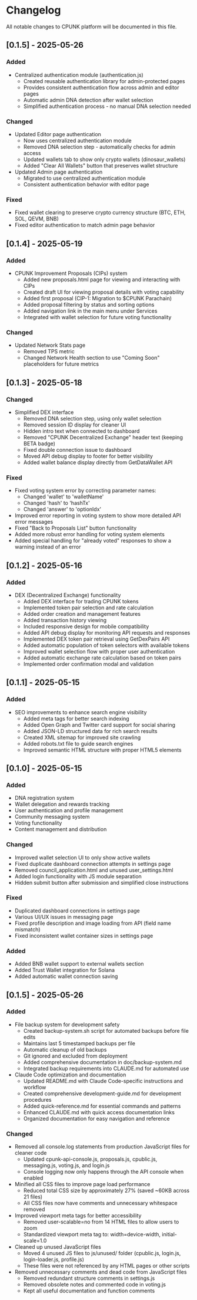 # Changelog

All notable changes to CPUNK platform will be documented in this file.

## [0.1.5] - 2025-05-26

### Added
- Centralized authentication module (authentication.js)
  - Created reusable authentication library for admin-protected pages
  - Provides consistent authentication flow across admin and editor pages
  - Automatic admin DNA detection after wallet selection
  - Simplified authentication process - no manual DNA selection needed

### Changed
- Updated Editor page authentication
  - Now uses centralized authentication module
  - Removed DNA selection step - automatically checks for admin access
  - Updated wallets tab to show only crypto wallets (dinosaur_wallets)
  - Added "Clear All Wallets" button that preserves wallet structure
- Updated Admin page authentication
  - Migrated to use centralized authentication module
  - Consistent authentication behavior with editor page

### Fixed
- Fixed wallet clearing to preserve crypto currency structure (BTC, ETH, SOL, QEVM, BNB)
- Fixed editor authentication to match admin page behavior

## [0.1.4] - 2025-05-19

### Added
- CPUNK Improvement Proposals (CIPs) system
  - Added new proposals.html page for viewing and interacting with CIPs
  - Created draft UI for viewing proposal details with voting capability
  - Added first proposal (CIP-1: Migration to $CPUNK Parachain)
  - Added proposal filtering by status and sorting options
  - Added navigation link in the main menu under Services
  - Integrated with wallet selection for future voting functionality

### Changed
- Updated Network Stats page
  - Removed TPS metric
  - Changed Network Health section to use "Coming Soon" placeholders for future metrics

## [0.1.3] - 2025-05-18

### Changed
- Simplified DEX interface
  - Removed DNA selection step, using only wallet selection
  - Removed session ID display for cleaner UI
  - Hidden intro text when connected to dashboard
  - Removed "CPUNK Decentralized Exchange" header text (keeping BETA badge)
  - Fixed double connection issue to dashboard
  - Moved API debug display to footer for better visibility
  - Added wallet balance display directly from GetDataWallet API

### Fixed
- Fixed voting system error by correcting parameter names:
  - Changed 'wallet' to 'walletName'
  - Changed 'hash' to 'hashTx'
  - Changed 'answer' to 'optionIdx'
- Improved error reporting in voting system to show more detailed API error messages
- Fixed "Back to Proposals List" button functionality
- Added more robust error handling for voting system elements
- Added special handling for "already voted" responses to show a warning instead of an error

## [0.1.2] - 2025-05-16

### Added
- DEX (Decentralized Exchange) functionality
  - Added DEX interface for trading CPUNK tokens
  - Implemented token pair selection and rate calculation
  - Added order creation and management features
  - Added transaction history viewing
  - Included responsive design for mobile compatibility
  - Added API debug display for monitoring API requests and responses
  - Implemented DEX token pair retrieval using GetDexPairs API
  - Added automatic population of token selectors with available tokens
  - Improved wallet selection flow with proper user authentication
  - Added automatic exchange rate calculation based on token pairs
  - Implemented order confirmation modal and validation

## [0.1.1] - 2025-05-15

### Added
- SEO improvements to enhance search engine visibility
  - Added meta tags for better search indexing
  - Added Open Graph and Twitter card support for social sharing
  - Added JSON-LD structured data for rich search results
  - Created XML sitemap for improved site crawling
  - Added robots.txt file to guide search engines
  - Improved semantic HTML structure with proper HTML5 elements

## [0.1.0] - 2025-05-15

### Added
- DNA registration system
- Wallet delegation and rewards tracking
- User authentication and profile management
- Community messaging system
- Voting functionality
- Content management and distribution

### Changed
- Improved wallet selection UI to only show active wallets
- Fixed duplicate dashboard connection attempts in settings page
- Removed council_application.html and unused user_settings.html
- Added login functionality with JS module separation
- Hidden submit button after submission and simplified close instructions

### Fixed
- Duplicated dashboard connections in settings page
- Various UI/UX issues in messaging page
- Fixed profile description and image loading from API (field name mismatch)
- Fixed inconsistent wallet container sizes in settings page

### Added
- Added BNB wallet support to external wallets section
- Added Trust Wallet integration for Solana
- Added automatic wallet connection saving

## [0.1.5] - 2025-05-26

### Added
- File backup system for development safety
  - Created backup-system.sh script for automated backups before file edits
  - Maintains last 5 timestamped backups per file
  - Automatic cleanup of old backups
  - Git ignored and excluded from deployment
  - Added comprehensive documentation in doc/backup-system.md
  - Integrated backup requirements into CLAUDE.md for automated use
- Claude Code optimization and documentation
  - Updated README.md with Claude Code-specific instructions and workflow
  - Created comprehensive development-guide.md for development procedures
  - Added quick-reference.md for essential commands and patterns
  - Enhanced CLAUDE.md with quick access documentation links
  - Organized documentation for easy navigation and reference

### Changed
- Removed all console.log statements from production JavaScript files for cleaner code
  - Updated cpunk-api-console.js, proposals.js, cpublic.js, messaging.js, voting.js, and login.js
  - Console logging now only happens through the API console when enabled
- Minified all CSS files to improve page load performance
  - Reduced total CSS size by approximately 27% (saved ~60KB across 21 files)
  - All CSS files now have comments and unnecessary whitespace removed
- Improved viewport meta tags for better accessibility
  - Removed user-scalable=no from 14 HTML files to allow users to zoom
  - Standardized viewport meta tag to: width=device-width, initial-scale=1.0
- Cleaned up unused JavaScript files
  - Moved 4 unused JS files to js/unused/ folder (cpublic.js, login.js, login-loader.js, profile.js)
  - These files were not referenced by any HTML pages or other scripts
- Removed unnecessary comments and dead code from JavaScript files
  - Removed redundant structure comments in settings.js
  - Removed obsolete notes and commented code in voting.js
  - Kept all useful documentation and function comments

